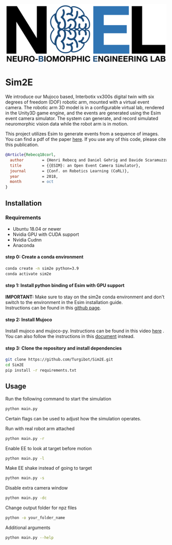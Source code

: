 ![alt](images/nbel.png)
# Sim2E
We introduce our Mujoco based, Interbotix vx300s digital twin with six degrees of freedom (DOF) robotic arm, mounted with a virtual event camera. The robotic arm 3D model is in a configurable virtual lab, rendered in the Unity3D game engine, and the events are generated using the Esim event camera simulator. The system can generate, and record simulated neuromorphic vision data while the robot arm is in motion. 

This project utilizes Esim to generate events from a sequence of images.
You can find a pdf of the paper [here](http://rpg.ifi.uzh.ch/docs/CORL18_Rebecq.pdf). If you use any of this code, please cite this publication.

```bibtex
@Article{Rebecq18corl,
  author        = {Henri Rebecq and Daniel Gehrig and Davide Scaramuzza},
  title         = {{ESIM}: an Open Event Camera Simulator},
  journal       = {Conf. on Robotics Learning (CoRL)},
  year          = 2018,
  month         = oct
}
```

## Installation

### Requirements

* Ubuntu 18.04 or newer
* Nvidia GPU with CUDA support
* Nvidia Cudnn 
* Anaconda

#### step 0: Create a conda environment
```bash
conda create -n sim2e python=3.9
conda activate sim2e
```


#### step 1: Install python binding of Esim with GPU support
**IMPORTANT:** Make sure to stay on the sim2e conda environment and don't switch to the environment in the Esim installation guide. <br/>
Instructions can be found in this [github page](https://github.com/uzh-rpg/rpg_vid2e).
#### step 2: Install Mujoco
Install mujoco and mujoco-py. Instructions can be found in this video [here](https://www.youtube.com/watch?v=Wnb_fiStFb8&ab_channel=GuyTordjman) . You can also follow the instructions in this [document](https://docs.google.com/document/d/1eBvfKoczKmImUgoGMbqypODBXmI1bD91/edit) instead.


#### step 3: Clone the repository and install dependencies
```bash
git clone https://github.com/Turgibot/Sim2E.git
cd Sim2E
pip install -r requirements.txt
```

## Usage
Run the following command to start the simulation
```bash
python main.py
```
Certain flags can be used to adjust how the simulation operates.

Run with real robot arm attached
```bash
python main.py -r
```
Enable EE to look at target before motion
```bash
python main.py -l
```
Make EE shake instead of going to target
```bash
python main.py -s
```
Disable extra camera window
```bash
python main.py -dc
```
Change output folder for npz files
```bash
python -o your_folder_name
```
Additional arguments
```bash
python main.py --help
```


